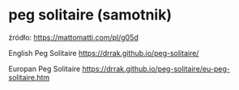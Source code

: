 # peg solitaire (samotnik)
źródło: https://mattomatti.com/pl/g05d

English Peg Solitaire
https://drrak.github.io/peg-solitaire/

Europan Peg Solitaire
https://drrak.github.io/peg-solitaire/eu-peg-solitaire.htm
